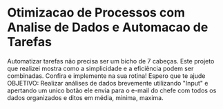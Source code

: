 # Otimizacao de Processos com Analise de Dados e Automacao de Tarefas
Automatizar tarefas não precisa ser um bicho de 7 cabeças. Este projeto que realizei mostra como a simplicidade e a eficiência podem ser combinadas. Confira e implemente na sua rotina! Espero que te ajude
OBJETIVO: Realizar análises de dados brevemente utilizando "Input" e apertando um unico botão ele envia para o e-mail do chefe com todos os dados organizados e ditos em média, minima, maxima.
